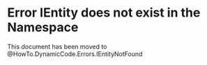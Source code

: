 # Error IEntity does not exist in the Namespace 

This document has been moved to @HowTo.DynamicCode.Errors.IEntityNotFound